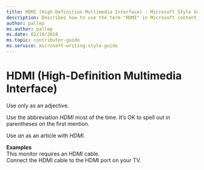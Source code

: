 ```yaml
---
title: HDMI (High-Definition Multimedia Interface) - Microsoft Style Guide
description: Describes how to use the term "HDMI" in Microsoft content.
author: pallep
ms.author: pallep
ms.date: 01/19/2018
ms.topic: contributor-guide
ms.service: microsoft-writing-style-guide
---
```


# HDMI (High-Definition Multimedia Interface)

Use only as an adjective. 

Use the abbreviation *HDMI* most of the time. It’s OK to spell out in parentheses on the first mention.

Use *an* as an article with *HDMI.*

**Examples**  
This monitor requires an HDMI cable.  
Connect the HDMI cable to the HDMI port on your TV.
